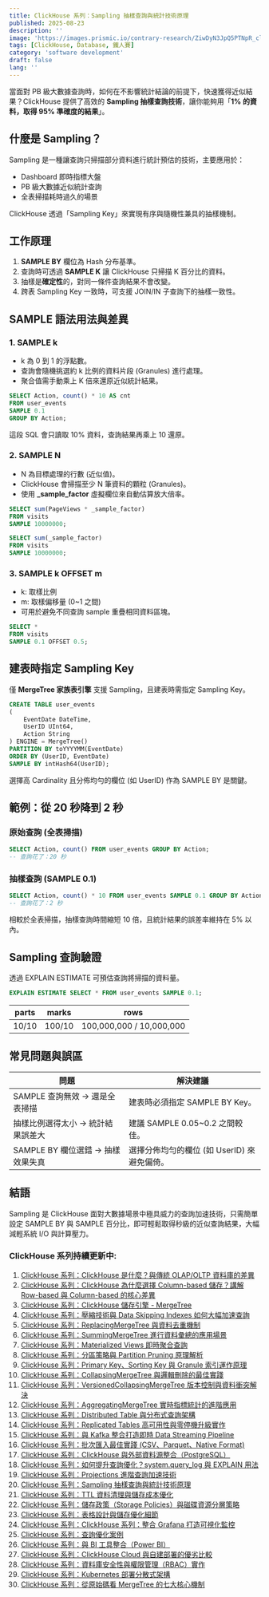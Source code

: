 ```yaml
---
title: ClickHouse 系列：Sampling 抽樣查詢與統計技術原理
published: 2025-08-23
description: ''
image: 'https://images.prismic.io/contrary-research/ZiwDyN3JpQ5PTNpR_clickhousecover.png?auto=format,compress'
tags: [ClickHouse, Database, 鐵人賽]
category: 'software development'
draft: false 
lang: ''
---
```


當面對 PB 級大數據查詢時，如何在不影響統計結論的前提下，快速獲得近似結果？ClickHouse 提供了高效的 **Sampling 抽樣查詢技術**，讓你能夠用「**1% 的資料，取得 95% 準確度的結果**」。

## 什麼是 Sampling？

Sampling 是一種讓查詢只掃描部分資料進行統計預估的技術，主要應用於：

* Dashboard 即時指標大盤
* PB 級大數據近似統計查詢
* 全表掃描耗時過久的場景

ClickHouse 透過「Sampling Key」來實現有序與隨機性兼具的抽樣機制。

## 工作原理

1. **SAMPLE BY** 欄位為 Hash 分布基準。
2. 查詢時可透過 **SAMPLE K** 讓 ClickHouse 只掃描 K 百分比的資料。
3. 抽樣是**確定性**的，對同一條件查詢結果不會改變。
4. 跨表 Sampling Key 一致時，可支援 JOIN/IN 子查詢下的抽樣一致性。

## SAMPLE 語法用法與差異

### 1. SAMPLE k

* k 為 0 到 1 的浮點數。
* 查詢會隨機挑選約 k 比例的資料片段 (Granules) 進行處理。
* 聚合值需手動乘上 K 倍來還原近似統計結果。

```sql
SELECT Action, count() * 10 AS cnt
FROM user_events
SAMPLE 0.1
GROUP BY Action;
```

這段 SQL 會只讀取 10% 資料，查詢結果再乘上 10 還原。

### 2. SAMPLE N

* N 為目標處理的行數 (近似值)。
* ClickHouse 會掃描至少 N 筆資料的顆粒 (Granules)。
* 使用 **\_sample\_factor** 虛擬欄位來自動估算放大倍率。

```sql
SELECT sum(PageViews * _sample_factor)
FROM visits
SAMPLE 10000000;
```

```sql
SELECT sum(_sample_factor)
FROM visits
SAMPLE 10000000;
```

### 3. SAMPLE k OFFSET m

* k: 取樣比例
* m: 取樣偏移量 (0\~1 之間)
* 可用於避免不同查詢 sample 重疊相同資料區塊。

```sql
SELECT *
FROM visits
SAMPLE 0.1 OFFSET 0.5;
```

## 建表時指定 Sampling Key

僅 **MergeTree 家族表引擎** 支援 Sampling，且建表時需指定 Sampling Key。

```sql
CREATE TABLE user_events
(
    EventDate DateTime,
    UserID UInt64,
    Action String
) ENGINE = MergeTree()
PARTITION BY toYYYYMM(EventDate)
ORDER BY (UserID, EventDate)
SAMPLE BY intHash64(UserID);
```

選擇高 Cardinality 且分佈均勻的欄位 (如 UserID) 作為 SAMPLE BY 是關鍵。

## 範例：從 20 秒降到 2 秒

### 原始查詢 (全表掃描)

```sql
SELECT Action, count() FROM user_events GROUP BY Action;
-- 查詢花了：20 秒
```

### 抽樣查詢 (SAMPLE 0.1)

```sql
SELECT Action, count() * 10 FROM user_events SAMPLE 0.1 GROUP BY Action;
-- 查詢花了：2 秒
```

相較於全表掃描，抽樣查詢時間縮短 10 倍，且統計結果的誤差率維持在 5% 以內。

## Sampling 查詢驗證

透過 EXPLAIN ESTIMATE 可預估查詢將掃描的資料量。

```sql
EXPLAIN ESTIMATE SELECT * FROM user_events SAMPLE 0.1;
```

| parts | marks  | rows                     |
| ----- | ------ | ------------------------ |
| 10/10 | 100/10 | 100,000,000 / 10,000,000 |

## 常見問題與誤區

| 問題                      | 解決建議                        |
| ----------------------- | --------------------------- |
| SAMPLE 查詢無效 → 還是全表掃描    | 建表時必須指定 SAMPLE BY Key。      |
| 抽樣比例選得太小 → 統計結果誤差大      | 建議 SAMPLE 0.05\~0.2 之間較佳。   |
| SAMPLE BY 欄位選錯 → 抽樣效果失真 | 選擇分佈均勻的欄位 (如 UserID) 來避免偏倚。 |

## 結語

Sampling 是 ClickHouse 面對大數據場景中極具威力的查詢加速技術，只需簡單設定 SAMPLE BY 與 SAMPLE 百分比，即可輕鬆取得秒級的近似查詢結果，大幅減輕系統 I/O 與計算壓力。

### ClickHouse 系列持續更新中:

1. [ClickHouse 系列：ClickHouse 是什麼？與傳統 OLAP/OLTP 資料庫的差異](https://blog.vicwen.app/posts/what-is-clickhouse/)
2. [ClickHouse 系列：ClickHouse 為什麼選擇 Column-based 儲存？講解 Row-based 與 Column-based 的核心差異](https://blog.vicwen.app/posts/clickhouse-column-row-based-storage/)
3. [ClickHouse 系列：ClickHouse 儲存引擎 - MergeTree](https://blog.vicwen.app/posts/clickhouse-mergetree-engine)
4. [ClickHouse 系列：壓縮技術與 Data Skipping Indexes 如何大幅加速查詢](https://blog.vicwen.app/posts/clickhouse-compression-skipping-index/)
5. [ClickHouse 系列：ReplacingMergeTree 與資料去重機制](https://blog.vicwen.app/posts/clickhouse-replacingmergetree-deduplication/)
6. [ClickHouse 系列：SummingMergeTree 進行資料彙總的應用場景](https://blog.vicwen.app/posts/clickhouse-summingmergetree-aggregation/)
7. [ClickHouse 系列：Materialized Views 即時聚合查詢](https://blog.vicwen.app/posts/clickhouse-materialized-view/)
8. [ClickHouse 系列：分區策略與 Partition Pruning 原理解析](https://blog.vicwen.app/posts/clickhouse-partition-pruning/)
9. [ClickHouse 系列：Primary Key、Sorting Key 與 Granule 索引運作原理](https://blog.vicwen.app/posts/clickhouse-primary-sorting-key/)
10. [ClickHouse 系列：CollapsingMergeTree 與邏輯刪除的最佳實踐](https://blog.vicwen.app/posts/clickhouse-collapsingmergetree/)
11. [ClickHouse 系列：VersionedCollapsingMergeTree 版本控制與資料衝突解決](https://blog.vicwen.app/posts/clickhouse-versioned-collapsingmergetree/)
12. [ClickHouse 系列：AggregatingMergeTree 實時指標統計的進階應用](https://blog.vicwen.app/posts/clickhouse-aggregatingmergetree/)
13. [ClickHouse 系列：Distributed Table 與分布式查詢架構](https://blog.vicwen.app/posts/clickhouse-distributed-table-architecture/)
14. [ClickHouse 系列：Replicated Tables 高可用性與零停機升級實作](https://blog.vicwen.app/posts/clickhouse-replication-failover/)
15. [ClickHouse 系列：與 Kafka 整合打造即時 Data Streaming Pipeline](https://blog.vicwen.app/posts/clickhouse-kafka-data-streaming-pipeline/)
16. [ClickHouse 系列：批次匯入最佳實踐 (CSV、Parquet、Native Format)](https://blog.vicwen.app/posts/clickhouse-batch-import/)
17. [ClickHouse 系列：ClickHouse 與外部資料源整合（PostgreSQL）](https://blog.vicwen.app/posts/clickhouse-external-data-integration/)
18. [ClickHouse 系列：如何提升查詢優化？system.query_log 與 EXPLAIN 用法](https://blog.vicwen.app/posts/clickhouse-query-log-explain/)
19. [ClickHouse 系列：Projections 進階查詢加速技術](https://blog.vicwen.app/posts/clickhouse-projections-optimization/)
20. [ClickHouse 系列：Sampling 抽樣查詢與統計技術原理](https://blog.vicwen.app/posts/clickhouse-sampling-statistics/)
21. [ClickHouse 系列：TTL 資料清理與儲存成本優化](https://blog.vicwen.app/posts/clickhouse-ttl-storage-management/)
22. [ClickHouse 系列：儲存政策（Storage Policies）與磁碟資源分層策略](https://blog.vicwen.app/posts/clickhouse-storage-policies/)
23. [ClickHouse 系列：表格設計與儲存優化細節](https://blog.vicwen.app/posts/clickhouse-schemas-storage-improvement/)
24. [ClickHouse 系列：ClickHouse 系列：整合 Grafana 打造可視化監控](https://blog.vicwen.app/posts/clickhouse-grafana-dashboard/)
25. [ClickHouse 系列：查詢優化案例](https://blog.vicwen.app/posts/clickhouse-select-optimization/)
26. [ClickHouse 系列：與 BI 工具整合（Power BI）](https://blog.vicwen.app/posts/clickhouse-bi-integration/)
27. [ClickHouse 系列：ClickHouse Cloud 與自建部署的優劣比較](https://blog.vicwen.app/posts/clickhouse-cloud-vs-self-host/)
28. [ClickHouse 系列：資料庫安全性與權限管理（RBAC）實作](https://blog.vicwen.app/posts/clickhouse-security-rbac/)
29. [ClickHouse 系列：Kubernetes 部署分散式架構](https://blog.vicwen.app/posts/clickhouse-operator-kubernates/)
30. [ClickHouse 系列：從原始碼看 MergeTree 的七大核心機制](https://blog.vicwen.app/posts/clickhouse-mergetree-sourcecode-introduction/)